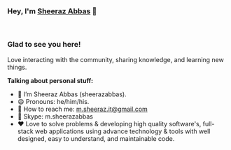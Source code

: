 ### Hey, I'm <a href="https://sheerazabbas.github.io" target="_blank" title="Sheeraz Abbas">Sheeraz Abbas</a> 👋

</br>

### Glad to see you here!

Love interacting with the community, sharing knowledge, and learning new things.

**Talking about personal stuff:**

- 👨 I’m Sheeraz Abbas (sheerazabbas).
- 😄 Pronouns: he/him/his.
- 📧 How to reach me: m.sheeraz.it@gmail.com
- 💬 Skype: m.sheerazabbas
- ❤️ Love to solve problems & developing high quality software's, full-stack web applications using advance technology & tools with well designed, easy to understand, and maintainable code.
